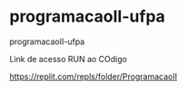 # programacaoII-ufpa
programacaoII-ufpa


Link de acesso RUN ao COdigo


https://replit.com/repls/folder/ProgramacaoII
